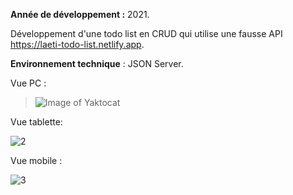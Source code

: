 **Année de développement :** 2021.</br>

Développement d'une todo list en CRUD qui utilise une fausse API https://laeti-todo-list.netlify.app.

**Environnement technique** : JSON Server.

Vue PC :
> ![Image of Yaktocat](https://user-images.githubusercontent.com/77897283/126187551-d23cef7f-417b-4c30-9d90-e3bcec51ae24.png)

Vue tablette:

![2](https://user-images.githubusercontent.com/77897283/139804019-f01c919c-eb9b-41d5-bc73-5bb1ce0c72a8.jpg)

Vue mobile :

![3](https://user-images.githubusercontent.com/77897283/139804025-30dfdb00-e88e-4486-b05b-7938760569fd.jpg)
